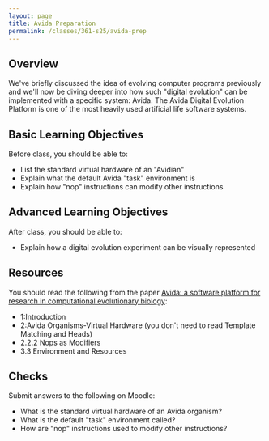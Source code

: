 ```yaml
---
layout: page
title: Avida Preparation
permalink: /classes/361-s25/avida-prep
---
```


## Overview
We've briefly discussed the idea of evolving computer programs previously and we'll now be diving deeper into how such "digital evolution" can be implemented with a specific system: Avida. The Avida Digital Evolution Platform is one of the most heavily used artificial life software systems.

## Basic Learning Objectives
Before class, you should be able to:
* List the standard virtual hardware of an "Avidian"
* Explain what the default Avida "task" environment is
* Explain how "nop" instructions can modify other instructions

## Advanced Learning Objectives
After class, you should be able to:
* Explain how a digital evolution experiment can be visually represented

## Resources
You should read the following from the paper [Avida: a software platform for research in computational evolutionary biology](avida.pdf):
* 1:Introduction
* 2:Avida Organisms-Virtual Hardware (you don't need to read Template Matching and Heads)
* 2.2.2 Nops as Modifiers
* 3.3 Environment and Resources

## Checks
Submit answers to the following on Moodle:
* What is the standard virtual hardware of an Avida organism?
* What is the default "task" environment called?
* How are "nop" instructions used to modify other instructions?